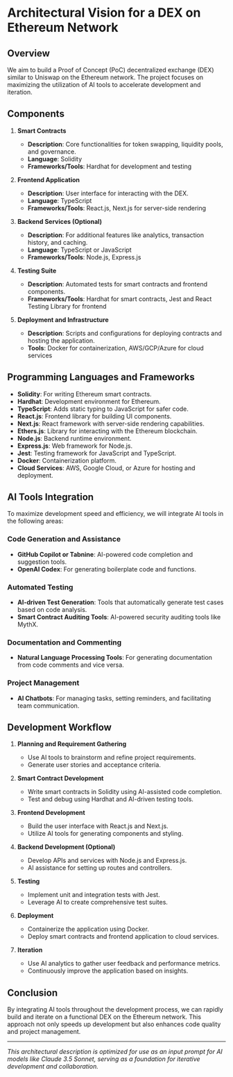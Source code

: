 # Architectural Vision for a DEX on Ethereum Network

## Overview

We aim to build a Proof of Concept (PoC) decentralized exchange (DEX) similar to Uniswap on the Ethereum network. The project focuses on maximizing the utilization of AI tools to accelerate development and iteration.

## Components

1. **Smart Contracts**
   - **Description**: Core functionalities for token swapping, liquidity pools, and governance.
   - **Language**: Solidity
   - **Frameworks/Tools**: Hardhat for development and testing

2. **Frontend Application**
   - **Description**: User interface for interacting with the DEX.
   - **Language**: TypeScript
   - **Frameworks/Tools**: React.js, Next.js for server-side rendering

3. **Backend Services (Optional)**
   - **Description**: For additional features like analytics, transaction history, and caching.
   - **Language**: TypeScript or JavaScript
   - **Frameworks/Tools**: Node.js, Express.js

4. **Testing Suite**
   - **Description**: Automated tests for smart contracts and frontend components.
   - **Frameworks/Tools**: Hardhat for smart contracts, Jest and React Testing Library for frontend

5. **Deployment and Infrastructure**
   - **Description**: Scripts and configurations for deploying contracts and hosting the application.
   - **Tools**: Docker for containerization, AWS/GCP/Azure for cloud services

## Programming Languages and Frameworks

- **Solidity**: For writing Ethereum smart contracts.
- **Hardhat**: Development environment for Ethereum.
- **TypeScript**: Adds static typing to JavaScript for safer code.
- **React.js**: Frontend library for building UI components.
- **Next.js**: React framework with server-side rendering capabilities.
- **Ethers.js**: Library for interacting with the Ethereum blockchain.
- **Node.js**: Backend runtime environment.
- **Express.js**: Web framework for Node.js.
- **Jest**: Testing framework for JavaScript and TypeScript.
- **Docker**: Containerization platform.
- **Cloud Services**: AWS, Google Cloud, or Azure for hosting and deployment.

## AI Tools Integration

To maximize development speed and efficiency, we will integrate AI tools in the following areas:

### Code Generation and Assistance

- **GitHub Copilot or Tabnine**: AI-powered code completion and suggestion tools.
- **OpenAI Codex**: For generating boilerplate code and functions.

### Automated Testing

- **AI-driven Test Generation**: Tools that automatically generate test cases based on code analysis.
- **Smart Contract Auditing Tools**: AI-powered security auditing tools like MythX.

### Documentation and Commenting

- **Natural Language Processing Tools**: For generating documentation from code comments and vice versa.

### Project Management

- **AI Chatbots**: For managing tasks, setting reminders, and facilitating team communication.

## Development Workflow

1. **Planning and Requirement Gathering**
   - Use AI tools to brainstorm and refine project requirements.
   - Generate user stories and acceptance criteria.

2. **Smart Contract Development**
   - Write smart contracts in Solidity using AI-assisted code completion.
   - Test and debug using Hardhat and AI-driven testing tools.

3. **Frontend Development**
   - Build the user interface with React.js and Next.js.
   - Utilize AI tools for generating components and styling.

4. **Backend Development (Optional)**
   - Develop APIs and services with Node.js and Express.js.
   - AI assistance for setting up routes and controllers.

5. **Testing**
   - Implement unit and integration tests with Jest.
   - Leverage AI to create comprehensive test suites.

6. **Deployment**
   - Containerize the application using Docker.
   - Deploy smart contracts and frontend application to cloud services.

7. **Iteration**
   - Use AI analytics to gather user feedback and performance metrics.
   - Continuously improve the application based on insights.

## Conclusion

By integrating AI tools throughout the development process, we can rapidly build and iterate on a functional DEX on the Ethereum network. This approach not only speeds up development but also enhances code quality and project management.

---

*This architectural description is optimized for use as an input prompt for AI models like Claude 3.5 Sonnet, serving as a foundation for iterative development and collaboration.*